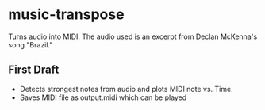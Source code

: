 # music-transpose
Turns audio into MIDI.
The audio used is an excerpt from Declan McKenna's song "Brazil."

## First Draft
- Detects strongest notes from audio and plots MIDI note vs. Time.
- Saves MIDI file as output.midi which can be played
